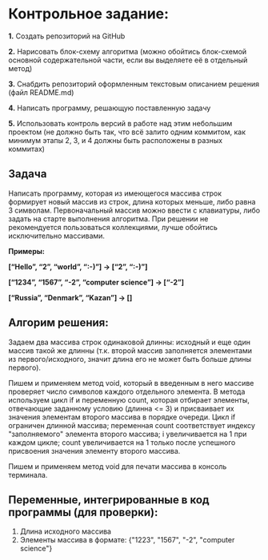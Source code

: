  # Контрольное задание:

**1.** Создать репозиторий на GitHub

**2.** Нарисовать блок-схему алгоритма (можно обойтись блок-схемой основной содержательной части, если вы выделяете её в отдельный метод)

**3.** Снабдить репозиторий оформленным текстовым описанием решения (файл README.md)

**4.** Написать программу, решающую поставленную задачу

**5.** Использовать контроль версий в работе над этим небольшим проектом (не должно быть так, что всё залито одним коммитом, как минимум этапы 2, 3, и 4 должны быть расположены в разных коммитах)


## Задача

 Написать программу, которая из имеющегося массива строк формирует новый массив из строк, длина которых меньше, либо равна 3 символам. Первоначальный массив можно ввести с клавиатуры, либо задать на старте выполнения алгоритма. При решении не рекомендуется пользоваться коллекциями, лучше обойтись исключительно массивами.



**Примеры:**

**[“Hello”, “2”, “world”, “:-)”] → [“2”, “:-)”]**

**[“1234”, “1567”, “-2”, “computer science”] → [“-2”]**

**[“Russia”, “Denmark”, “Kazan”] → []**



## Алгорим решения:


Задаем два массива строк одинаковой длинны: исходный и еще один массив такой же длинны (т.к. второй массив заполняется элементами из первого/исходного, значит длина его не может быть больше длины первого).

Пишем и применяем метод void, который в введенным в него массиве проверяет число символов каждого отдельного элемента. В метода используем цикл if и переменную count, которая отбирает элементы, отвечающие заданному условию (длинна <= 3) и присваивает их значения элементам второго массива в порядке очереди. Цикл if ограничен длинной массива; переменная count соответствует индексу "заполняемого" элемента второго массива; i увеличивается на 1 при каждом цикле; count увеличивается на 1 только после успешного присвоения значения элементу второго массива.

Пишем и применяем метод void для печати массива в консоль терминала.


## Переменные, интегрированные в код программы (для проверки):

1. Длина исходного массива
2. Элементы массива в формате: {"1223", "1567", "-2", "computer science"}